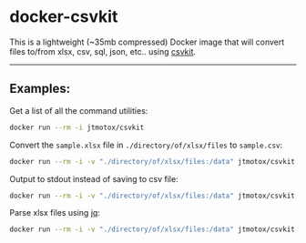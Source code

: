 # docker-csvkit

This is a lightweight (~35mb compressed) Docker image that will convert files to/from xlsx, csv, sql, json, etc.. using [csvkit](https://csvkit.readthedocs.io/en/latest/#why-csvkit).

---

## Examples:

Get a list of all the command utilities:
```bash
docker run --rm -i jtmotox/csvkit
```

Convert the `sample.xlsx` file in `./directory/of/xlsx/files` to `sample.csv`:
```bash
docker run --rm -i -v "./directory/of/xlsx/files:/data" jtmotox/csvkit sh -c "in2csv sample.xlsx >sample.csv"
```

Output to stdout instead of saving to csv file:

```bash
docker run --rm -i -v "./directory/of/xlsx/files:/data" jtmotox/csvkit sh -c "in2csv sample.xlsx"
```

Parse xlsx files using [jq](https://stedolan.github.io/jq/):

```bash
docker run --rm -i -v "./directory/of/xlsx/files:/data" jtmotox/csvkit sh -c "in2csv sample.xlsx | csvjson | jq -r '.'"
```
